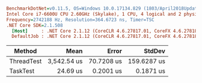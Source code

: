 ``` ini

BenchmarkDotNet=v0.11.5, OS=Windows 10.0.17134.829 (1803/April2018Update/Redstone4)
Intel Core i7-6600U CPU 2.60GHz (Skylake), 1 CPU, 4 logical and 2 physical cores
Frequency=2742188 Hz, Resolution=364.6723 ns, Timer=TSC
.NET Core SDK=2.1.508
  [Host]     : .NET Core 2.1.12 (CoreCLR 4.6.27817.01, CoreFX 4.6.27818.01), 64bit RyuJIT  [AttachedDebugger]
  DefaultJob : .NET Core 2.1.12 (CoreCLR 4.6.27817.01, CoreFX 4.6.27818.01), 64bit RyuJIT


```
|     Method |        Mean |      Error |      StdDev |
|----------- |------------:|-----------:|------------:|
| ThreadTest | 3,542.54 us | 70.7208 us | 159.6287 us |
|   TaskTest |    24.69 us |  0.2001 us |   0.1871 us |
